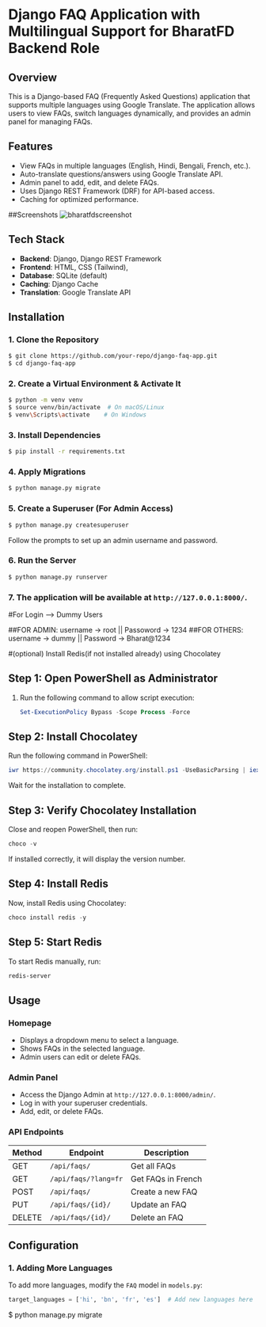 # Django FAQ Application with Multilingual Support for BharatFD Backend Role

## Overview
This is a Django-based FAQ (Frequently Asked Questions) application that supports multiple languages using Google Translate. The application allows users to view FAQs, switch languages dynamically, and provides an admin panel for managing FAQs.

## Features
- View FAQs in multiple languages (English, Hindi, Bengali, French, etc.).
- Auto-translate questions/answers using Google Translate API.
- Admin panel to add, edit, and delete FAQs.
- Uses Django REST Framework (DRF) for API-based access.
- Caching for optimized performance.

##Screenshots
![bharatfdscreenshot](https://github.com/user-attachments/assets/61909944-e41b-499b-9c13-958bae2a4800)


## Tech Stack
- **Backend**: Django, Django REST Framework
- **Frontend**: HTML, CSS (Tailwind), 
- **Database**: SQLite (default)
- **Caching**: Django Cache
- **Translation**: Google Translate API

## Installation
### 1. Clone the Repository
```sh
$ git clone https://github.com/your-repo/django-faq-app.git
$ cd django-faq-app
```

### 2. Create a Virtual Environment & Activate It
```sh
$ python -m venv venv
$ source venv/bin/activate  # On macOS/Linux
$ venv\Scripts\activate    # On Windows
```

### 3. Install Dependencies
```sh
$ pip install -r requirements.txt
```

### 4. Apply Migrations
```sh
$ python manage.py migrate
```

### 5. Create a Superuser (For Admin Access)
```sh
$ python manage.py createsuperuser
```
Follow the prompts to set up an admin username and password.



### 6. Run the Server
```sh
$ python manage.py runserver
```

### 7. The application will be available at `http://127.0.0.1:8000/`.
#For Login --> Dummy Users

##FOR ADMIN: username -> root || Passoword -> 1234
##FOR OTHERS: username -> dummy || Password -> Bharat@1234


#(optional) Install Redis(if not installed already) using Chocolatey


## Step 1: Open PowerShell as Administrator
1. Run the following command to allow script execution:
   ```powershell
   Set-ExecutionPolicy Bypass -Scope Process -Force
   ```

## Step 2: Install Chocolatey
Run the following command in PowerShell:
```powershell
iwr https://community.chocolatey.org/install.ps1 -UseBasicParsing | iex
```
Wait for the installation to complete.

## Step 3: Verify Chocolatey Installation
Close and reopen PowerShell, then run:
```powershell
choco -v
```
If installed correctly, it will display the version number.

## Step 4: Install Redis
Now, install Redis using Chocolatey:
```powershell
choco install redis -y
```

## Step 5: Start Redis
To start Redis manually, run:
```powershell
redis-server
```


## Usage
### **Homepage**
- Displays a dropdown menu to select a language.
- Shows FAQs in the selected language.
- Admin users can edit or delete FAQs.

### **Admin Panel**
- Access the Django Admin at `http://127.0.0.1:8000/admin/`.
- Log in with your superuser credentials.
- Add, edit, or delete FAQs.

### **API Endpoints**
| Method | Endpoint         | Description |
|--------|-----------------|-------------|
| GET    | `/api/faqs/`    | Get all FAQs |
| GET    | `/api/faqs/?lang=fr` | Get FAQs in French |
| POST   | `/api/faqs/`    | Create a new FAQ |
| PUT    | `/api/faqs/{id}/` | Update an FAQ |
| DELETE | `/api/faqs/{id}/` | Delete an FAQ |

## Configuration
### 1. **Adding More Languages**
To add more languages, modify the `FAQ` model in `models.py`:
```python
target_languages = ['hi', 'bn', 'fr', 'es']  # Add new languages here
```
$ python manage.py migrate
```

